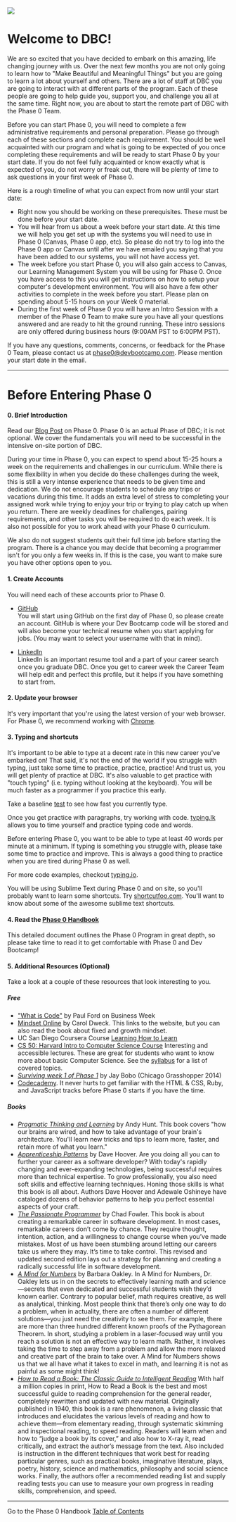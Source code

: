 <img src="https://github.com/Devbootcamp/graphic-assets/blob/master/logos/DBC_HORIZONTAL%20LOGO/2_COLOR/RGB/DBC_H_2C_RGB.png">


# Welcome to DBC!

We are so excited that you have decided to embark on this amazing, life changing journey with us.  Over the next few months you are not only going to learn how to "Make Beautiful and Meaningful Things" but you are going to learn a lot about yourself and others. There are a lot of staff at DBC you are going to interact with at different parts of the program. Each of these people are going to help guide you, support you, and challenge you all at the same time. Right now, you are about to start the remote part of DBC with the Phase 0 Team.

Before you can start Phase 0, you will need to complete a few administrative requirements and personal preparation. Please go through each of these sections and complete each requirement. You should be well acquainted with our program and what is going to be expected of you once completing these requirements and will be ready to start Phase 0 by your start date. If you do not feel fully acquainted or know exactly  what is expected of you, do not worry or freak out, there will be plenty of time to ask questions in your first week of Phase 0.

Here is a rough timeline of what you can expect from now until your start date:
* Right now you should be working on these prerequisites. These must be done before your start date.
* You will hear from us about a week before your start date. At this time we will help you get set up with the systems you will need to use in Phase 0 (Canvas, Phase 0 app, etc). So please do not try to log into the Phase 0 app or Canvas until after we have emailed you saying that you have been added to our systems, you will not have access yet.
* The week before you start Phase 0, you will also gain access to Canvas, our Learning Management System you will be using for Phase 0. Once you have access to this you will get instructions on how to setup your computer's development environment. You will also have a few other activities to complete in the week before you start. Please plan on spending about 5-15 hours on your Week 0 material.
* During the first week of Phase 0 you will have an Intro Session with a member of the Phase 0 Team to make sure you have all your questions answered and are ready to hit the ground running. These intro sessions are only offered during business hours (9:00AM PST to 6:00PM PST).

If you have any questions, comments, concerns, or feedback for the Phase 0 Team, please contact us at <phase0@devbootcamp.com>. Please mention your start date in the email.



***
# Before Entering Phase 0

#### 0. Brief Introduction
Read our [Blog Post](http://devbootcamp.com/2014/05/08/why-phase-0-is-key-to-your-success-at-dev-bootcamp/) on Phase 0.
Phase 0 is an actual Phase of DBC; it is not optional. We cover the fundamentals you will need to be successful in the intensive on-site portion of DBC.

During your time in Phase 0, you can expect to spend about 15-25 hours a week on the requirements and challenges in our curriculum. While there is some flexibility in when you decide do these challenges during the week, this is still a very intense experience that needs to be given time and dedication. We do not encourage students to schedule any trips or vacations during this time. It adds an extra level of stress to completing your assigned work while trying to enjoy your trip or trying to play catch up when you return. There are weekly deadlines for challenges, pairing requirements, and other tasks you will be required to do each week. It is also not possible for you to work ahead with your Phase 0 curriculum.

We also do not suggest students quit their full time job before starting the program. There is a chance you may decide that becoming a programmer isn't for you only a few weeks in. If this is the case, you want to make sure you have other options open to you.


#### 1. Create Accounts
You will need each of these accounts prior to Phase 0.

- [GitHub](https://github.com/)<br> You will start using GitHub on the first day of Phase 0, so please create an account. GitHub is where your Dev Bootcamp code will be stored and will also become your technical resume when you start applying for jobs. (You may want to select your username with that in mind).

- [LinkedIn](https://www.linkedin.com/)<br> LinkedIn is an important resume tool and a part of your career search once you graduate DBC. Once you get to career week the Career Team will help edit and perfect this profile, but it helps if you have something to start from.

#### 2. Update your browser
It's very important that you're using the latest version of your web browser. For Phase 0, we recommend working with [Chrome](https://www.google.com/chrome/browser/).

#### 3. Typing and shortcuts
It's important to be able to type at a decent rate in this new career you've embarked on! That said, it's not the end of the world if you struggle with typing, just take some time to practice, practice, practice! And trust us, you will get plenty of practice at DBC. It's also valuable to get practice with "touch typing" (i.e. typing without looking at the keyboard). You will be much faster as a programmer if you practice this early.

Take a baseline <a href = "http://www.typingtest.com/index.html" target="_blank">test</a> to see how fast you currently type.

Once you get practice with paragraphs, try working with code. <a href = "http://typing.lk/" target="_blank">typing.lk</a> allows you to time yourself and practice typing code and words.

Before entering Phase 0, you want to be able to type at least 40 words per minute at a minimum. If typing is something you struggle with, please take some time to practice and improve. This is always a good thing to practice when you are tired during Phase 0 as well.

For more code examples, checkout <a href = "http://typing.io/" target="_blank">typing.io</a>.

You will be using Sublime Text during Phase 0 and on site, so you'll probably want to learn some shortcuts. Try <a href = "https://www.shortcutfoo.com/" target="_blank">shortcutfoo.com</a>. You'll want to know about some of the awesome sublime text shortcuts.

#### 4. Read the [Phase 0 Handbook](README.md)
This detailed document outlines the Phase 0 Program in great depth, so please take time to read it to get comfortable with Phase 0 and Dev Bootcamp!

#### 5. Additional Resources (Optional)
Take a look at a couple of these resources that look interesting to you.

##### Free
- <a href="http://www.bloomberg.com/graphics/2015-paul-ford-what-is-code/" target="_blank">"What is Code"</a> by Paul Ford on Business Week
- <a href="http://mindsetonline.com/">Mindset Online</a> by Carol Dweck. This links to the website, but you can also read the book about fixed and growth mindset.
- UC San Diego Coursera Course <a href="https://www.coursera.org/course/learning" target="_blank">Learning How to Learn</a>
- <a href= "https://cs50.harvard.edu/" target="_blank"> CS 50: Harvard Intro to Computer Science Course</a> Interesting and accessible lectures. These are great for students who want to know more about basic Computer Science. See the <a href= "http://d2o9nyf4hwsci4.cloudfront.net/2014/spring/lectures/0/w/syllabus/syllabus.html" target="_blank">syllabus</a> for a list of covered topics.
- <a href= "http://slides.com/goodproduce/surviveweekone" target= "_blank">*Surviving week 1 of Phase 1*</a> by Jay Bobo (Chicago Grasshopper 2014)
- [Codecademy](http://www.codecademy.com/). It never hurts to get familiar with the HTML & CSS, Ruby, and JavaScript tracks before Phase 0 starts if you have the time.

##### Books
- <a href= "http://www.amazon.com/Pragmatic-Thinking-Learning-Refactor-Programmers/dp/1934356050" target="_blank">*Pragmatic Thinking and Learning*</a> by Andy Hunt. This book covers "how our brains are wired, and how to take advantage of your brain's architecture. You'll learn new tricks and tips to learn more, faster, and retain more of what you learn."
- <a href = "http://shop.oreilly.com/product/9780596518387.do" target="_blank">*Apprenticeship Patterns*</a> by Dave Hoover. Are you doing all you can to further your career as a software developer? With today's rapidly changing and ever-expanding technologies, being successful requires more than technical expertise. To grow professionally, you also need soft skills and effective learning techniques. Honing those skills is what this book is all about. Authors Dave Hoover and Adewale Oshineye have cataloged dozens of behavior patterns to help you perfect essential aspects of your craft.
- <a href = "http://pragprog.com/book/cfcar2/the-passionate-programmer" target="_blank">*The Passionate Programmer*</a> by Chad Fowler. This book is about creating a remarkable career in software development. In most cases, remarkable careers don’t come by chance. They require thought, intention, action, and a willingness to change course when you’ve made mistakes. Most of us have been stumbling around letting our careers take us where they may. It’s time to take control. This revised and updated second edition lays out a strategy for planning and creating a radically successful life in software development.
- <a href="http://www.barbaraoakley.com/books.html" target="_blank">*A Mind for Numbers*</a> by Barbara Oakley. In A Mind for Numbers, Dr. Oakley lets us in on the secrets to effectively learning math and science—secrets that even dedicated and successful students wish they’d known earlier. Contrary to popular belief, math requires creative, as well as analytical, thinking. Most people think that there’s only one way to do a problem, when in actuality, there are often a number of different solutions—you just need the creativity to see them. For example, there are more than three hundred different known proofs of the Pythagorean Theorem. In short, studying a problem in a laser-focused way until you reach a solution is not an effective way to learn math. Rather, it involves taking the time to step away from a problem and allow the more relaxed and creative part of the brain to take over. A Mind for Numbers shows us that we all have what it takes to excel in math, and learning it is not as painful as some might think!
- <a href="http://www.amazon.com/How-Read-Book-Intelligent-Touchstone/dp/0671212095" target="_blank">*How to Read a Book: The Classic Guide to Intelligent Reading*</a> With half a million copies in print, How to Read a Book is the best and most successful guide to reading comprehension for the general reader, completely rewritten and updated with new material. Originally published in 1940, this book is a rare phenomenon, a living classic that introduces and elucidates the various levels of reading and how to achieve them—from elementary reading, through systematic skimming and inspectional reading, to speed reading. Readers will learn when and how to “judge a book by its cover,” and also how to X-ray it, read critically, and extract the author’s message from the text. Also included is instruction in the different techniques that work best for reading particular genres, such as practical books, imaginative literature, plays, poetry, history, science and mathematics, philosophy and social science works. Finally, the authors offer a recommended reading list and supply reading tests you can use to measure your own progress in reading skills, comprehension, and speed.

***

Go to the Phase 0 Handbook [Table of Contents](README.md)
